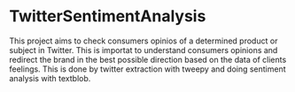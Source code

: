 # TwitterSentimentAnalysis
This project aims to check consumers opinios of a determined product or subject in Twitter. This is importat to understand consumers opinions and redirect the brand in the best possible direction based on the data of clients feelings. This is done by twitter extraction with tweepy and doing sentiment analysis with textblob.
